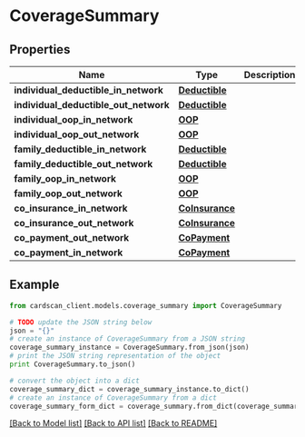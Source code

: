 # CoverageSummary


## Properties
Name | Type | Description | Notes
------------ | ------------- | ------------- | -------------
**individual_deductible_in_network** | [**Deductible**](Deductible.md) |  | [optional] 
**individual_deductible_out_network** | [**Deductible**](Deductible.md) |  | [optional] 
**individual_oop_in_network** | [**OOP**](OOP.md) |  | [optional] 
**individual_oop_out_network** | [**OOP**](OOP.md) |  | [optional] 
**family_deductible_in_network** | [**Deductible**](Deductible.md) |  | [optional] 
**family_deductible_out_network** | [**Deductible**](Deductible.md) |  | [optional] 
**family_oop_in_network** | [**OOP**](OOP.md) |  | [optional] 
**family_oop_out_network** | [**OOP**](OOP.md) |  | [optional] 
**co_insurance_in_network** | [**CoInsurance**](CoInsurance.md) |  | [optional] 
**co_insurance_out_network** | [**CoInsurance**](CoInsurance.md) |  | [optional] 
**co_payment_out_network** | [**CoPayment**](CoPayment.md) |  | [optional] 
**co_payment_in_network** | [**CoPayment**](CoPayment.md) |  | [optional] 

## Example

```python
from cardscan_client.models.coverage_summary import CoverageSummary

# TODO update the JSON string below
json = "{}"
# create an instance of CoverageSummary from a JSON string
coverage_summary_instance = CoverageSummary.from_json(json)
# print the JSON string representation of the object
print CoverageSummary.to_json()

# convert the object into a dict
coverage_summary_dict = coverage_summary_instance.to_dict()
# create an instance of CoverageSummary from a dict
coverage_summary_form_dict = coverage_summary.from_dict(coverage_summary_dict)
```
[[Back to Model list]](../README.md#documentation-for-models) [[Back to API list]](../README.md#documentation-for-api-endpoints) [[Back to README]](../README.md)


